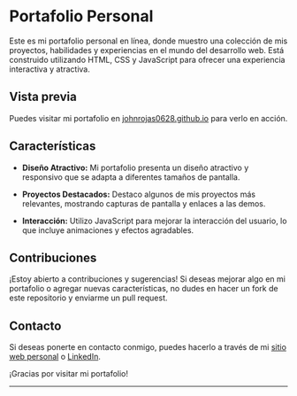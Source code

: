 # Portafolio Personal

Este es mi portafolio personal en línea, donde muestro una colección de mis proyectos, habilidades y experiencias en el mundo del desarrollo web. Está construido utilizando HTML, CSS y JavaScript para ofrecer una experiencia interactiva y atractiva.

## Vista previa

Puedes visitar mi portafolio en [johnrojas0628.github.io](https://johnrojas0628.github.io/) para verlo en acción.

## Características

- **Diseño Atractivo:** Mi portafolio presenta un diseño atractivo y responsivo que se adapta a diferentes tamaños de pantalla.

- **Proyectos Destacados:** Destaco algunos de mis proyectos más relevantes, mostrando capturas de pantalla y enlaces a las demos.

- **Interacción:** Utilizo JavaScript para mejorar la interacción del usuario, lo que incluye animaciones y efectos agradables.

## Contribuciones

¡Estoy abierto a contribuciones y sugerencias! Si deseas mejorar algo en mi portafolio o agregar nuevas características, no dudes en hacer un fork de este repositorio y enviarme un pull request.

## Contacto

Si deseas ponerte en contacto conmigo, puedes hacerlo a través de mi [sitio web personal](https://johnrojas0628.github.io/contact.html) o [LinkedIn](https://www.linkedin.com/in/johnrojas0628/).

¡Gracias por visitar mi portafolio!

---

